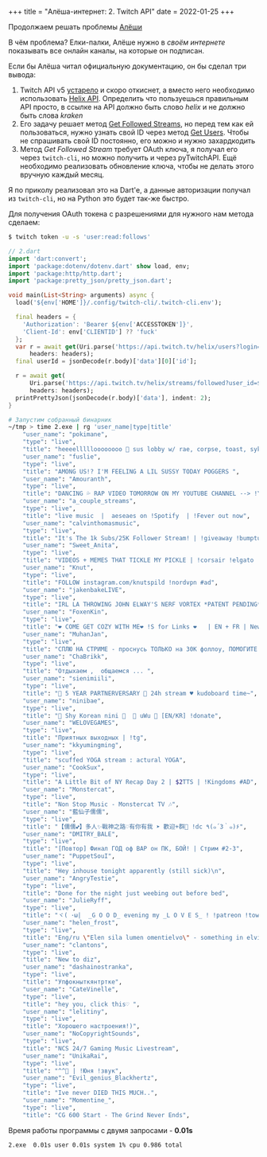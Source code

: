 +++
title = "Алёша-интернет: 2. Twitch API"
date = 2022-01-25
+++

Продолжаем решать проблемы [Алёши](https://twitch.tv/ucsm)

В чём проблема? Елки-палки, Алёше нужно в *своём интернете* показывать все онлайн каналы, на которые он подписан. 

Если бы Алёша читал официальную документацию, он бы сделал три вывода:
1. Twitch API v5 [устарело](https://dev.twitch.tv/docs/v5) и скоро откиснет, а вместо него необходимо использовать [Helix API](https://dev.twitch.tv/docs/api/reference/).
Определить что пользуешься правильным API просто, в ссылке на API должно быть слово *helix* и не должно быть слова *kraken*
2. Его задачу решает метод [Get Followed Streams](https://dev.twitch.tv/docs/api/reference#get-followed-streams), но перед тем как ей пользоваться, нужно узнать свой ID через метод [Get Users](https://dev.twitch.tv/docs/api/reference#get-users). Чтобы не спрашивать свой ID постоянно, его можно и нужно захардкодить
3. Метод *Get Followed Stream* требует OAuth ключа, я получал его через `twitch-cli`, но можно получить и через pyTwitchAPI. Ещё необходимо реализовать обновление ключа, чтобы не делать этого вручную каждый месяц.

Я по приколу реализовал это на Dart'e, а данные авторизации получал из `twitch-cli`, но на Python это будет так-же быстро.

Для получения OAuth токена с разрешениями для нужного нам метода сделаем: 
```sh
$ twitch token -u -s 'user:read:follows'
```
```dart
// 2.dart
import 'dart:convert';
import 'package:dotenv/dotenv.dart' show load, env;
import 'package:http/http.dart';
import 'package:pretty_json/pretty_json.dart';

void main(List<String> arguments) async {
  load('${env['HOME']}/.config/twitch-cli/.twitch-cli.env');

  final headers = {
    'Authorization': 'Bearer ${env['ACCESSTOKEN']}',
    'Client-Id': env['CLIENTID'] ?? 'fuck'
  };
  var r = await get(Uri.parse('https://api.twitch.tv/helix/users?login=ne_noj'),
      headers: headers);
  final userId = jsonDecode(r.body)['data'][0]['id'];

  r = await get(
      Uri.parse('https://api.twitch.tv/helix/streams/followed?user_id=$userId'),
      headers: headers);
  printPrettyJson(jsonDecode(r.body)['data'], indent: 2);
}
```
```sh
# Запустим собранный бинарник
~/tmp > time 2.exe | rg 'user_name|type|title'
    "user_name": "pokimane",
    "type": "live",
    "title": "heeeellllloooooooo 🥰 sus lobby w/ rae, corpse, toast, sykkuno, tina, fuslie, emma, karl, wendy",
    "user_name": "fuslie",
    "type": "live",
    "title": "AMONG US!? I'M FEELING A LIL SUSSY TODAY POGGERS ",
    "user_name": "Amouranth",
    "type": "live",
    "title": "DANCING 💦 RAP VIDEO TOMORROW ON MY YOUTUBE CHANNEL --> !YT💦 !s-->my links in chat",
    "user_name": "a_couple_streams",
    "type": "live",
    "title": "live music  |  aeseaes on !Spotify  | !Fever out now",
    "user_name": "calvinthomasmusic",
    "type": "live",
    "title": "It's The 1k Subs/25K Follower Stream! | !giveaway !bumptune !discord !ep !tip",
    "user_name": "Sweet_Anita",
    "type": "live",
    "title": "VIDEOS + MEMES THAT TICKLE MY PICKLE | !corsair !elgato !discord !merch !charity #ad",
    "user_name": "Knut",
    "type": "live",
    "title": "FOLLOW instagram.com/knutspild !nordvpn #ad",
    "user_name": "jakenbakeLIVE",
    "type": "live",
    "title": "IRL LA THROWING JOHN ELWAY'S NERF VORTEX *PATENT PENDING* - !YouTube !Socials",
    "user_name": "FoxenKin",
    "type": "live",
    "title": "❤️ COME GET COZY WITH ME❤️ !S for Links ❤️   | EN + FR | New Video !YT",
    "user_name": "MuhanJan",
    "type": "live",
    "title": "СПЛЮ НА СТРИМЕ - проснусь ТОЛЬКО на 30К фоллоу, ПОМОГИТЕ - уснул ~20:10 мск",
    "user_name": "ChaBrikk",
    "type": "live",
    "title": "Отдыхаем ,  общаемся ... ",
    "user_name": "sienimiili",
    "type": "live",
    "title": "🎉 5 YEAR PARTNERVERSARY 🎉 24h stream ♥ kudoboard time~",
    "user_name": "ninibae",
    "type": "live",
    "title": "💃 Shy Korean nini 💪  💓 uWu 💓 [EN/KR] !donate",
    "user_name": "WELOVEGAMES",
    "type": "live",
    "title": "Приятных выходных | !tg",
    "user_name": "kkyumingming",
    "type": "live",
    "title": "scuffed YOGA stream : actural YOGA",
    "user_name": "CookSux",
    "type": "live",
    "title": "A Little Bit of NY Recap Day 2 | $2TTS | !Kingdoms #AD",
    "user_name": "Monstercat",
    "type": "live",
    "title": "Non Stop Music - Monstercat TV 🎶",
    "user_name": "藍仙子儒儒",
    "type": "live",
    "title": "【儒儒💕】多人✨戰神之路♡有你有我 ➤ 歡迎+群💙 !dc ٩(๑´3｀๑)۶",
    "user_name": "DMITRY_BALE",
    "type": "live",
    "title": "[Повтор] Финал ГОД оф ВАР он ПК, БОЙ! | Стрим #2-3",
    "user_name": "PuppetSouI",
    "type": "live",
    "title": "Hey inhouse tonight apparently (still sick)\n",
    "user_name": "AngryTestie",
    "type": "live",
    "title": "Done for the night just weebing out before bed",
    "user_name": "JulieRyff",
    "type": "live",
    "title": "ヾ( ･ω|  _G O O D_ evening my _L O V E S_ ! !patreon !town ",
    "user_name": "helen_frost",
    "type": "live",
    "title": "Eng/ru \"Elen sila lumen omentielvo\" - something in elvish  ★_★  !link !boosty ",
    "user_name": "clantons",
    "type": "live",
    "title": "New to diz",
    "user_name": "dashainostranka",
    "type": "live",
    "title": "Упфокныткянтртке",
    "user_name": "CateVinelle",
    "type": "live",
    "title": "hey you, click this♡ ",
    "user_name": "lelitiny",
    "type": "live",
    "title": "Хорошего настроения!)",
    "user_name": "NoCopyrightSounds",
    "type": "live",
    "title": "NCS 24/7 Gaming Music Livestream",
    "user_name": "UnikaRai",
    "type": "live",
    "title": "^^💙 | !Юня !звук",
    "user_name": "Evil_genius_Blackhertz",
    "type": "live",
    "title": "Ive never DIED THIS MUCH..",
    "user_name": "Momentine_",
    "type": "live",
    "title": "CG 600 Start - The Grind Never Ends",
```
Время работы программы с двумя запросами - **0.01s**
```sh
2.exe  0.01s user 0.01s system 1% cpu 0.986 total
```
